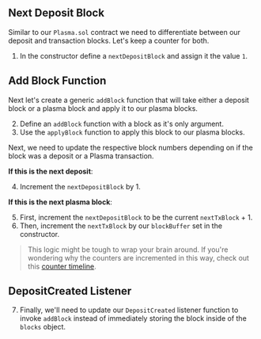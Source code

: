 ## Next Deposit Block

Similar to our `Plasma.sol` contract we need to differentiate between our deposit and transaction blocks. Let's keep a counter for both.

1. In the constructor define a `nextDepositBlock` and assign it the value `1`.

## Add Block Function

Next let's create a generic `addBlock` function that will take either a deposit block or a plasma block and apply it to our plasma blocks.

2. Define an `addBlock` function with a block as it's only argument. 
3. Use the `applyBlock` function to apply this block to our plasma blocks.

Next, we need to update the respective block numbers depending on if the block was a deposit or a Plasma transaction.

**If this is the next deposit**:

4. Increment the `nextDepositBlock` by 1.

**If this is the next plasma block**:

5. First, increment the `nextDepositBlock` to be the current `nextTxBlock` + 1. 
6. Then, increment the `nextTxBlock` by our `blockBuffer` set in the constructor.

> This logic might be tough to wrap your brain around. If you're wondering why the counters are incremented in this way, check out this [counter timeline](?tab=details&scroll=Counter%20Timeline).

## DepositCreated Listener

7. Finally, we'll need to update our `DepositCreated` listener function to invoke `addBlock` instead of immediately storing the block inside of the `blocks` object. 
